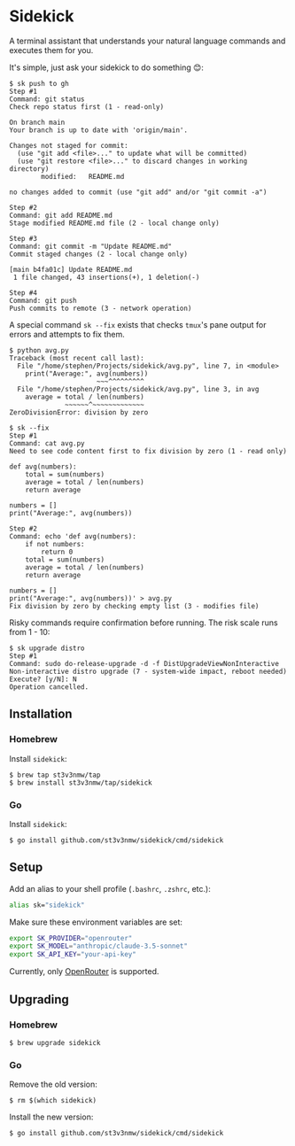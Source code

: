 # Sidekick

A terminal assistant that understands your natural language commands and executes them for you.

It's simple, just ask your sidekick to do something 😊:

```console
$ sk push to gh
Step #1
Command: git status
Check repo status first (1 - read-only)

On branch main
Your branch is up to date with 'origin/main'.

Changes not staged for commit:
  (use "git add <file>..." to update what will be committed)
  (use "git restore <file>..." to discard changes in working directory)
        modified:   README.md

no changes added to commit (use "git add" and/or "git commit -a")

Step #2
Command: git add README.md
Stage modified README.md file (2 - local change only)

Step #3
Command: git commit -m "Update README.md"
Commit staged changes (2 - local change only)

[main b4fa01c] Update README.md
 1 file changed, 43 insertions(+), 1 deletion(-)

Step #4
Command: git push
Push commits to remote (3 - network operation)
```

A special command `sk --fix` exists that checks `tmux`'s pane output for errors and attempts to fix them.

```console
$ python avg.py
Traceback (most recent call last):
  File "/home/stephen/Projects/sidekick/avg.py", line 7, in <module>
    print("Average:", avg(numbers))
                      ~~~^^^^^^^^^
  File "/home/stephen/Projects/sidekick/avg.py", line 3, in avg
    average = total / len(numbers)
              ~~~~~~^~~~~~~~~~~~~~
ZeroDivisionError: division by zero

$ sk --fix
Step #1
Command: cat avg.py
Need to see code content first to fix division by zero (1 - read only)

def avg(numbers):
    total = sum(numbers)
    average = total / len(numbers)
    return average

numbers = []
print("Average:", avg(numbers))

Step #2
Command: echo 'def avg(numbers):
    if not numbers:
        return 0
    total = sum(numbers)
    average = total / len(numbers)
    return average

numbers = []
print("Average:", avg(numbers))' > avg.py
Fix division by zero by checking empty list (3 - modifies file)
```

Risky commands require confirmation before running. The risk scale runs from 1 - 10:

```console
$ sk upgrade distro
Step #1
Command: sudo do-release-upgrade -d -f DistUpgradeViewNonInteractive
Non-interactive distro upgrade (7 - system-wide impact, reboot needed)
Execute? [y/N]: N
Operation cancelled.
```

## Installation

### Homebrew

Install `sidekick`:

```console
$ brew tap st3v3nmw/tap
$ brew install st3v3nmw/tap/sidekick
```

### Go

Install `sidekick`:

```console
$ go install github.com/st3v3nmw/sidekick/cmd/sidekick
```

## Setup

Add an alias to your shell profile (`.bashrc`, `.zshrc`, etc.):

```bash
alias sk="sidekick"
```

Make sure these environment variables are set:

```bash
export SK_PROVIDER="openrouter"
export SK_MODEL="anthropic/claude-3.5-sonnet"
export SK_API_KEY="your-api-key"
```

Currently, only [OpenRouter](https://openrouter.ai/) is supported.

## Upgrading

### Homebrew

```console
$ brew upgrade sidekick
```

### Go

Remove the old version:

```console
$ rm $(which sidekick)
```

Install the new version:

```console
$ go install github.com/st3v3nmw/sidekick/cmd/sidekick
```
